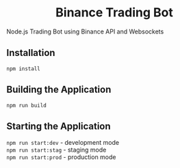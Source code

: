 <div align="center">
  <h1>Binance Trading Bot</h1>
</div>

<div>
  Node.js Trading Bot using Binance API and Websockets
</div>

## Installation
`npm install`

## Building the Application
`npm run build`

## Starting the Application
`npm run start:dev`  - development mode  
`npm run start:stag` - staging mode  
`npm run start:prod` - production mode  

